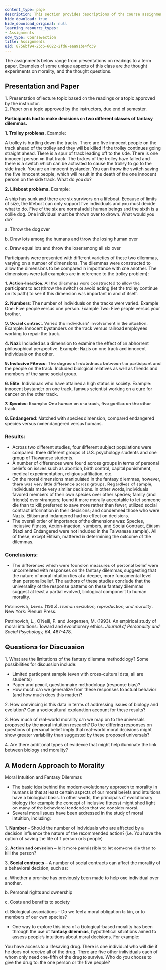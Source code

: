 ```yaml
---
content_type: page
description: This section provides descriptions of the course assignments.
hide_download: true
hide_download_original: null
learning_resource_types:
- Assignments
ocw_type: CourseSection
title: Assignments
uid: 8756bf94-25c6-6022-2fd6-eaa91be4fc39
---
```


The assignments below range from presentations on readings to a term paper. Examples of some unique aspects of this class are the thought experiments on morality, and the thought questions.

Presentation and Paper
----------------------

1\. Presentation of lecture topic based on the readings or a topic approved by the instructor.  
2\. Paper on a topic approved by the instructors, due end of semester.

**Participants had to make decisions on two different classes of fantasy dilemmas.**

**1\. Trolley problems.** Example:

A trolley is hurtling down the tracks. There are five innocent people on the track ahead of the trolley and they will be killed if the trolley continues going straight ahead. There is a spur of track leading off to the side. There is one innocent person on that track. The brakes of the trolley have failed and there is a switch which can be activated to cause the trolley to go to the side track. You are an innocent bystander. You can throw the switch saving the five innocent people, which will result in the death of the one innocent person on the side track. What do you do?

**2\. Lifeboat problems.** Example:

A ship has sunk and there are six survivors on a lifeboat. Because of limits of size, the lifeboat can only support five individuals and you must decide what to do. Five of the six are normal adult human beings and the sixth is a collie dog. One individual must be thrown over to drown. What would you do?

a. Throw the dog over

b. Draw lots among the humans and throw the losing human over

c. Draw equal lots and throw the loser among all six over

Participants were presented with different varieties of these two dilemmas, varying on a number of dimensions. The dilemmas were constructed to allow the dimensions to be compared in importance with one another. The dimensions were (all examples are in reference to the trolley problem):

**1\. Action-Inaction**: All the dilemmas were constructed to allow the participant to act (throw the switch) or avoid acting (let the trolley continue on its path) to see if this dimension was important in and of itself.

**2\. Numbers**: The number of individuals on the tracks were varied. Example One: Five people versus one person. Example Two: Five people versus your brother.

**3\. Social contract**: Varied the individuals' involvement in the situation. Example: Innocent bystanders on the track versus railroad employees working to repair the track.

**4\. Nazi**: Included as a dimension to examine the effect of an abhorrent philosophical perspective. Example: Nazis on one track and innocent individuals on the other.

**5\. Inclusive Fitness**: The degree of relatedness between the participant and the people on the track. Included biological relatives as well as friends and members of the same social group.

**6\. Elite**: Individuals who have attained a high status in society. Example: innocent bystander on one track, famous scientist working on a cure for cancer on the other track.

**7\. Species**: Example: One human on one track, five gorillas on the other track.

**8\. Endangered**: Matched with species dimension, compared endangered species versus nonendangered versus humans.

### Results:

*   Across two different studies, four different subject populations were compared: three different groups of U.S. psychology students and one group of Tiawanese students.
*   A number of differences were found across groups in terms of personal beliefs on issues such as abortion, birth control, capital punishment, medical experimentation, religious affiliation, etc.
*   On the moral dimensions manipulated in the fantasy dilemmas, however, there was very little difference across groups. Regardless of sample, individuals made very similar decisions. In other words, individuals favored members of their own species over other species; family (and friends) over strangers; found it more morally acceptable to let someone die than to kill; preferred to save more rather than fewer; utilized social contract information in their decisions; and condemned those who were Nazis. Elitism and indangered had no effect on decisions.
*   The overall order of importance of the dimensions was: Species, Inclusive Fitness, Action-Inaction, Numbers, and Social Contract, Elitism (Nazi and Endangered were not included in the Taiwanese sample). All of these, except Elitism, mattered in determining the outcome of the dilemmas.

### Conclusions:

*   The differences which were found on measures of personal belief were uncorrelated with responses on the fantasy dilemmas, suggesting that the nature of moral intuition lies at a deeper, more fundamental level than personal belief. The authors of these studies conclude that the universality of the response patterns on these fantasy dilemmas suggest at least a partial evolved, biological component to human morality.

Petrinovich, Lewis. (1995). _Human evolution, reproduction, and morality_. New York: Plenum Press.

Petrinovich, L., O'Neill, P. and Jorgensen, M. (1993). An empirical study of moral intuitions: Toward and evolutionary ethics. _Journal of Personality and Social_ _Psychology, 64_, 467-478.

Questions for Discussion
------------------------

1\. What are the limitations of the fantasy dilemma methodology? Some possibilities for discussion include:

*   Limited participant sample (even with cross-cultural data, all are students)
*   Paper and pencil, questionnaire methodology (response bias)?
*   How much can we generalize from these responses to actual behavior (and how much does this matter)?

2\. How convincing is this data in terms of addressing issues of biology and evolution? Can a sociocultural explanation account for these results?

3\. How much of real-world morality can we map on to the universals proposed by the moral intuition research? Do the differing responses on questions of personal belief imply that real-world moral decisions might show greater variability than suggested by these proposed universals?

4\. Are there additional types of evidence that might help illuminate the link between biology and morality?

A Modern Approach to Morality
-----------------------------

Moral Intuition and Fantasy Dilemmas

*   The basic idea behind the modern evolutionary approach to morality in humans is that at least certain aspects of our moral beliefs and intuitions have a biological basis. In other words, the principals of evolutionary biology (for example the concept of inclusive fitness) might shed light on many of the behavioral tendencies that we consider moral.
*   Several moral issues have been addressed in the study of moral intuition, including:

1\. **Number** – Should the number of individuals who are affected by a decision influence the nature of the recommended action? (i.e. You have the option of saving the life of 1 person or 5 people)

2\. **Action and omission** – Is it more permissible to let someone die than to kill the person?

3\. **Social contracts** – A number of social contracts can affect the morality of a behavioral decision, such as:

a. Whether a promise has previously been made to help one individual over another.

b. Personal rights and ownership

c. Costs and benefits to society

d. Biological associations – Do we feel a moral obligation to kin, or to members of our own species?

*   One way to explore this idea of a biological-based morality has been through the use of **fantasy dilemmas**, hypothetical situations aimed to assess people’s intuitions about moral decisions. For example:

You have access to a lifesaving drug. There is one individual who will die if he does not receive all of the drug. There are five other individuals each of whom only need one-fifth of the drug to survive. Who do you choose to give the drug to: the one person or the five people?